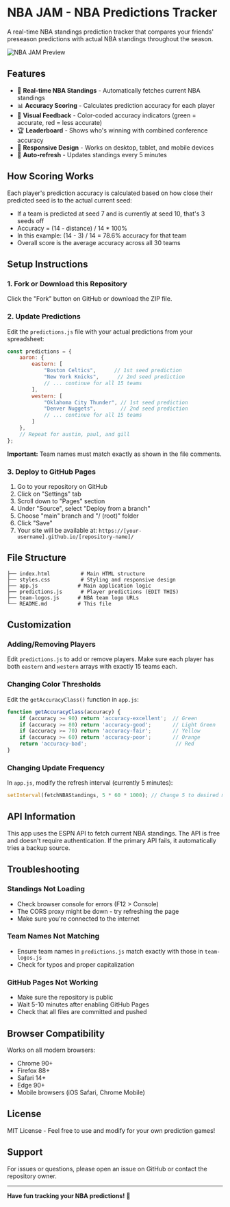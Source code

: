 # NBA JAM - NBA Predictions Tracker

A real-time NBA standings prediction tracker that compares your friends' preseason predictions with actual NBA standings throughout the season.

![NBA JAM Preview](preview.png)

## Features

- 🏀 **Real-time NBA Standings** - Automatically fetches current NBA standings
- 📊 **Accuracy Scoring** - Calculates prediction accuracy for each player
- 🎯 **Visual Feedback** - Color-coded accuracy indicators (green = accurate, red = less accurate)
- 🏆 **Leaderboard** - Shows who's winning with combined conference accuracy
- 📱 **Responsive Design** - Works on desktop, tablet, and mobile devices
- 🔄 **Auto-refresh** - Updates standings every 5 minutes

## How Scoring Works

Each player's prediction accuracy is calculated based on how close their predicted seed is to the actual current seed:

- If a team is predicted at seed 7 and is currently at seed 10, that's 3 seeds off
- Accuracy = (14 - distance) / 14 * 100%
- In this example: (14 - 3) / 14 = 78.6% accuracy for that team
- Overall score is the average accuracy across all 30 teams

## Setup Instructions

### 1. Fork or Download this Repository

Click the "Fork" button on GitHub or download the ZIP file.

### 2. Update Predictions

Edit the `predictions.js` file with your actual predictions from your spreadsheet:

```javascript
const predictions = {
    aaron: {
        eastern: [
            "Boston Celtics",      // 1st seed prediction
            "New York Knicks",      // 2nd seed prediction
            // ... continue for all 15 teams
        ],
        western: [
            "Oklahoma City Thunder", // 1st seed prediction
            "Denver Nuggets",        // 2nd seed prediction
            // ... continue for all 15 teams
        ]
    },
    // Repeat for austin, paul, and gill
};
```

**Important:** Team names must match exactly as shown in the file comments.

### 3. Deploy to GitHub Pages

1. Go to your repository on GitHub
2. Click on "Settings" tab
3. Scroll down to "Pages" section
4. Under "Source", select "Deploy from a branch"
5. Choose "main" branch and "/ (root)" folder
6. Click "Save"
7. Your site will be available at: `https://[your-username].github.io/[repository-name]/`

## File Structure

```
├── index.html          # Main HTML structure
├── styles.css          # Styling and responsive design
├── app.js             # Main application logic
├── predictions.js      # Player predictions (EDIT THIS)
├── team-logos.js      # NBA team logo URLs
└── README.md          # This file
```

## Customization

### Adding/Removing Players

Edit `predictions.js` to add or remove players. Make sure each player has both `eastern` and `western` arrays with exactly 15 teams each.

### Changing Color Thresholds

Edit the `getAccuracyClass()` function in `app.js`:

```javascript
function getAccuracyClass(accuracy) {
    if (accuracy >= 90) return 'accuracy-excellent';  // Green
    if (accuracy >= 80) return 'accuracy-good';       // Light Green
    if (accuracy >= 70) return 'accuracy-fair';       // Yellow
    if (accuracy >= 60) return 'accuracy-poor';       // Orange
    return 'accuracy-bad';                             // Red
}
```

### Changing Update Frequency

In `app.js`, modify the refresh interval (currently 5 minutes):

```javascript
setInterval(fetchNBAStandings, 5 * 60 * 1000); // Change 5 to desired minutes
```

## API Information

This app uses the ESPN API to fetch current NBA standings. The API is free and doesn't require authentication. If the primary API fails, it automatically tries a backup source.

## Troubleshooting

### Standings Not Loading
- Check browser console for errors (F12 > Console)
- The CORS proxy might be down - try refreshing the page
- Make sure you're connected to the internet

### Team Names Not Matching
- Ensure team names in `predictions.js` match exactly with those in `team-logos.js`
- Check for typos and proper capitalization

### GitHub Pages Not Working
- Make sure the repository is public
- Wait 5-10 minutes after enabling GitHub Pages
- Check that all files are committed and pushed

## Browser Compatibility

Works on all modern browsers:
- Chrome 90+
- Firefox 88+
- Safari 14+
- Edge 90+
- Mobile browsers (iOS Safari, Chrome Mobile)

## License

MIT License - Feel free to use and modify for your own prediction games!

## Support

For issues or questions, please open an issue on GitHub or contact the repository owner.

---

**Have fun tracking your NBA predictions!** 🏀